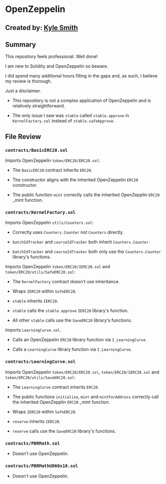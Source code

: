 # OpenZeppelin
## Created by: [Kyle Smith](https://github.com/bestape)

## Summary

This repository feels professional. Well done!

I am new to Solidity and OpenZeppelin so beware. 

I did spend many additional hours filling in the gaps and, as such, I believe my review is thorough. 

Just a disclaimer.

* This repository is not a complex application of OpenZeppelin and is relatively straightforward.

* The only issue I saw was `stable` called `stable.approve` in `KernelFactory.sol` instead of `stable.safeApprove`.

## File Review

### `contracts/BasicERC20.sol`

Imports OpenZeppelin `token/ERC20/ERC20.sol`:

* The `BasicERC20` contract inherits `ERC20`.

* The constructor aligns with the inherited OpenZeppelin `ERC20` constructor.

* The public function `mint` correctly calls the inherited OpenZepplin `ERC20` _mint function.

### `contracts/KernelFactory.sol`

Imports OpenZeppelin `utils/Counters.sol`:

* Correctly uses `Counters.Counter` not `Counters` directly.

* `batchIdTracker` and `courseIdTracker` both inherit `Counters.Counter`.

* `batchIdTracker` and `courseIdTracker` both only use the `Counters.Counter` library's functions.

Imports OpenZeppelin `token/ERC20/IERC20.sol` and `token/ERC20/utils/SafeERC20.sol`:

* The `KernelFactory` contract doesn't use inheritance.

* Wraps `IERC20` within `SafeERC20`.

* `stable` inherits `IERC20`.

* `stable` calls the `stable.approve` `IERC20` library's function.

* All other `stable` calls use the `SaveERC20` library's functions.

Imports `LearningCurve.sol`.

* Calls an OpenZeppelin `ERC20` library function via `I_LearningCurve`.

* Calls a `LearningCurve` library function via `I_LearningCurve`.

### `contracts/LearningCurve.sol`

Imports OpenZeppelin `token/ERC20/ERC20.sol`, `token/ERC20/IERC20.sol` and `token/ERC20/utils/SaveERC20.sol`:

* The `LearningCurve` contract inherits `ERC20`.

* The public functions `initialise`, `mint` and `mintForAddress` correctly call the inherited OpenZepplin `ERC20` _mint function.

* Wraps `IERC20` within `SafeERC20`.

* `reserve` inherits `IERC20`.

* `reserve` calls use the `SaveERC20` library's functions.

###  `contracts/PBRMath.sol`

* Doesn't use OpenZeppelin.

###  `contracts/PBRMathUD60x18.sol`

* Doesn't use OpenZeppelin.
